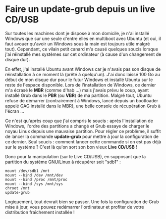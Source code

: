 # Faire un update-grub depuis un live CD/USB

Sur toutes les machines dont je dispose à mon domicile, je n'ai installé Windows que sur une seule d'entre elles en multiboot avec Ubuntu (et oui, il faut avouer qu'avoir un Windows sous la main est toujours utile malgré tout). Cependant, ce vilain petit canard m'a causé quelques soucis lorsque j'ai réinstallé mes systèmes sur cet ordinateur (à cause d'un changement de disque dur).

En effet, j'ai installé Ubuntu avant Windows car je n'avais pas son disque de réinstallation à ce moment là (prêté à quelqu'un). J'ai donc laissé 100 Go au début de mon disque dur pour le futur Windows et installé Ubuntu sur le reste de l'espace disponible. Lors de l'installation de Windows, ce dernier m'a écrasé le **MBR** (comme d'hab ...) mais j'avais prévu le coup, ayant installé Grub dans le **PBR** (ou **VBR**) de ma partition. Malgré tout, Ubuntu refuse de démarrer (contrairement à Windows, lancé depuis un bootloader appelé GAG installé dans le MBR), une belle console de récupération Grub à l'écran ...

Ce n'est qu'après coup que j'ai compris le soucis : après l'installation de Windows, l'ordre des partitions a changé et Grub essaye de charger le noyau Linux depuis une mauvaise partition. Pour régler ce problème, il suffit de lancer la commande **update-grub** pour mettre à jour la configuration de ce dernier. Seul soucis : comment lancer cette commande si on est pas déjà sur le système ? C'est là qu'on sort son bon vieux **Live CD/USB** !

Donc pour la manipulation (sur le Live CD/USB), en supposant que la partition du système GNU/Linux à récupérer soit "sdb1" :

    mount /dev/sdb1 /mnt
    mount --bind /dev /mnt/dev
    mount --bind /proc /mnt/proc
    mount --bind /sys /mnt/sys
    chroot /mnt
    update-grub
    

Logiquement, tout devrait bien se passer. Une fois la configuration de Grub mise à jour, vous pouvez redémarrer l'ordinateur et profiter de votre distribution fraîchement installée !
